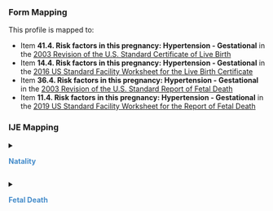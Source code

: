 ### Form Mapping
This profile is mapped to:
 * Item **41.4. Risk factors in this pregnancy: Hypertension - Gestational** in the [2003 Revision of the U.S. Standard Certificate of Live Birth](https://www.cdc.gov/nchs/data/dvs/birth11-03final-ACC.pdf)
 * Item **14.4. Risk factors in this pregnancy: Hypertension - Gestational** in the [2016 US Standard Facility Worksheet for the Live Birth Certificate](https://www.cdc.gov/nchs/data/dvs/facility-worksheet-2016-508.pdf)
 * Item **36.4. Risk factors in this pregnancy: Hypertension - Gestational** in the [2003 Revision of the U.S. Standard Report of Fetal Death](https://www.cdc.gov/nchs/data/dvs/FDEATH11-03finalACC.pdf)
 * Item **11.4. Risk factors in this pregnancy: Hypertension - Gestational** in the [2019 US Standard Facility Worksheet for the Report of Fetal Death](https://www.cdc.gov/nchs/data/dvs/fetal-death-facility-worksheet-2019-508.pdf)

### IJE Mapping

<style>
 .context-menu {cursor: context-menu; color: #438bca;}
 .context-menu:hover {opacity: 0.5;}
</style>
<details>

<summary>

<strong class='context-menu' > Natality </strong>

</summary>
<table class='grid'>
<thead>
  <tr>
    <th style='text-align: center'><strong>Use Case</strong></th>
    <th><strong>#</strong></th>
    <th><strong>Description</strong></th>
    <th><strong>IJE Name</strong></th>
    <th><strong>Field</strong></th>
    <th><strong>Type</strong></th>
    <th><strong>Value Set/Comments</strong></th>
  </tr>
</thead>
<tbody>
<tr>
  <td style='text-align: center'>Natality</td>
  <td>160</td>
  <td>Risk Factors--Hypertension Gestational   (SEE ADDITIONAL HYPERTENSION CATEGORY IN LOCATION 924 TO REFLECT RECOMMENDED CHANGES EFFECTIVE 2004)</td>
  <td>GHYPE</td>
  <td></td>
  <td>na</td>
  <td>See <a href='usage.html#pregnancy-risk-factors'>Note on missing pregnancy risk factors data</a></td>
</tr>

</tbody>
</table>

</details>
<p></p>

<details>

<summary>

<strong class='context-menu'> Fetal Death </strong>

</summary>
<table class='grid'>
<thead>
  <tr>
    <th style='text-align: center'><strong>Use Case</strong></th>
    <th><strong>#</strong></th>
    <th><strong>Description</strong></th>
    <th><strong>IJE Name</strong></th>
    <th><strong>Field</strong></th>
    <th><strong>Type</strong></th>
    <th><strong>Value Set/Comments</strong></th>
  </tr>
</thead>
<tbody>
<tr>
  <td style='text-align: center'>Fetal Death</td>
  <td>113</td>
  <td>Risk Factors--Hypertension Gestational  (SEE ADDITIONAL HYPERTENSION CATEGORY IN LOCATION 573 TO REFLECT RECOMMENDED CHANGES EFFECTIVE 2004)</td>
  <td>GHYPE</td>
  <td></td>
  <td>na</td>
  <td>See <a href='usage.html#pregnancy-risk-factors'>Note on missing pregnancy risk factors data</a></td>
</tr>

</tbody>
</table>

</details>
<p></p>

